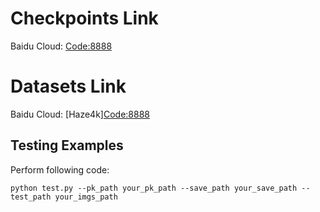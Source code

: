 # Checkpoints Link
Baidu Cloud: [Code:8888](https://pan.baidu.com/s/1iFDpTGB2I3UuFm3E1I_9sA?pwd=8888)

# Datasets Link
Baidu Cloud: [Haze4k][Code:8888](https://pan.baidu.com/s/1zn8Z6YBaLZjOa9FZAG2wsA?pwd=8888 )


## Testing Examples
Perform following code:
```
python test.py --pk_path your_pk_path --save_path your_save_path --test_path your_imgs_path
```